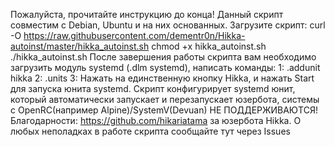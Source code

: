 Пожалуйста, прочитайте инструкцию до конца!
Данный скрипт совместим с Debian, Ubuntu и на них основанных. 
Загрузите скрипт: curl -O https://raw.githubusercontent.com/dementr0n/Hikka-autoinst/master/hikka_autoinst.sh
chmod +x hikka_autoinst.sh
./hikka_autoinst.sh
После завершения работы скрипта вам необходимо загрузить модуль systemd (.dlm systemd), написать команды:
1: .addunit hikka
2: .units
3: Нажать на единственную кнопку Hikka, и нажать Start для запуска юнита systemd. 
Скрипт конфигурирует systemd юнит, который автоматически запускает и перезапускает юзербота, системы с OpenRC(например Alpine)/SystemV(Devuan) НЕ ПОДДЕРЖИВАЮТСЯ!
Благодарности: https://github.com/hikariatama за юзербота Hikka.
О любых неполадках в работе скрипта сообщайте тут через Issues
